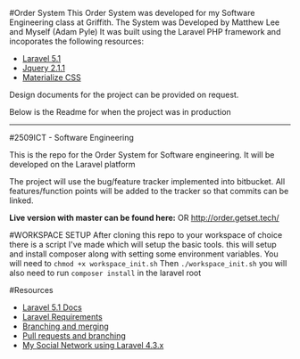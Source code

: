 #Order System
This Order System was developed for my Software Engineering class at Griffith. 
The System was Developed by Matthew Lee and Myself (Adam Pyle)
It was built using the Laravel PHP framework and incoporates the following resources:
* [Laravel 5.1](http://laravel.com/docs/5.1)
* [Jquery 2.1.1](https://jquery.com/download/)
* [Materialize CSS](http://materializecss.com/)

Design documents for the project can be provided on request.

Below is the Readme for when the project was in production
___
#2509ICT - Software Engineering

This is the repo for the Order System for Software engineering.
It will be developed on the Laravel platform

The project will use the bug/feature tracker implemented into bitbucket. All
features/function points will be added to the tracker so that commits can be linked.

**Live version with master can be found here:** OR http://order.getset.tech/

#WORKSPACE SETUP
After cloning this repo to your workspace of choice there is a script I've made which will setup the basic tools.
this will setup and install composer along with setting some environment variables.
You will need to `chmod +x workspace_init.sh`
Then `./workspace_init.sh`
you will also need to run `composer install` in the laravel root

#Resources
* [Laravel 5.1 Docs](http://laravel.com/docs/5.1/)
* [Laravel Requirements](http://laravel.com/docs/master)
* [Branching and merging](https://youtu.be/uR-9NGrpU-c)
* [Pull requests and branching](https://www.youtube.com/watch?v=oFYyTZwMyAg)
* [My Social Network using Laravel 4.3.x](https://github.com/pyle/laravel-social-network)
